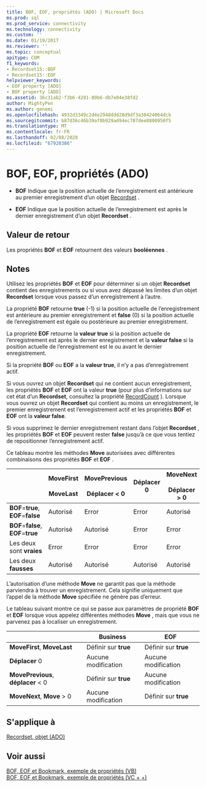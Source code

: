 ```yaml
---
title: BOF, EOF, propriétés (ADO) | Microsoft Docs
ms.prod: sql
ms.prod_service: connectivity
ms.technology: connectivity
ms.custom: ''
ms.date: 01/19/2017
ms.reviewer: ''
ms.topic: conceptual
apitype: COM
f1_keywords:
- Recordset15::BOF
- Recordset15::EOF
helpviewer_keywords:
- EOF property [ADO]
- BOF property [ADO]
ms.assetid: 36c31ab2-f3b6-4281-89b6-db7e04e38fd2
author: MightyPen
ms.author: genemi
ms.openlocfilehash: 4932d3349c2d4e2948ddd28d9df3a30424064dcb
ms.sourcegitcommit: b87d36c46b39af8b929ad94ec707dee8800950f5
ms.translationtype: MT
ms.contentlocale: fr-FR
ms.lasthandoff: 02/08/2020
ms.locfileid: "67920386"
---
```

# <a name="bof-eof-properties-ado"></a>BOF, EOF, propriétés (ADO)
-   **BOF** Indique que la position actuelle de l’enregistrement est antérieure au premier enregistrement d’un objet [Recordset](../../../ado/reference/ado-api/recordset-object-ado.md) .  
  
-   **EOF** Indique que la position actuelle de l’enregistrement est après le dernier enregistrement d’un objet **Recordset** .  
  
## <a name="return-value"></a>Valeur de retour  
 Les propriétés **BOF** et **EOF** retournent des valeurs **booléennes** .  
  
## <a name="remarks"></a>Notes  
 Utilisez les propriétés **BOF** et **EOF** pour déterminer si un objet **Recordset** contient des enregistrements ou si vous avez dépassé les limites d’un objet **Recordset** lorsque vous passez d’un enregistrement à l’autre.  
  
 La propriété **BOF** retourne **true** (-1) si la position actuelle de l’enregistrement est antérieure au premier enregistrement et **false** (0) si la position actuelle de l’enregistrement est égale ou postérieure au premier enregistrement.  
  
 La propriété **EOF** retourne la **valeur true** si la position actuelle de l’enregistrement est après le dernier enregistrement et la **valeur false** si la position actuelle de l’enregistrement est le ou avant le dernier enregistrement.  
  
 Si la propriété **BOF** ou **EOF** a la **valeur true**, il n’y a pas d’enregistrement actif.  
  
 Si vous ouvrez un objet **Recordset** qui ne contient aucun enregistrement, les propriétés **BOF** et **EOF** ont la valeur **true** (pour plus d’informations sur cet état d’un **Recordset**, consultez la propriété [RecordCount](../../../ado/reference/ado-api/recordcount-property-ado.md) ). Lorsque vous ouvrez un objet **Recordset** qui contient au moins un enregistrement, le premier enregistrement est l’enregistrement actif et les propriétés **BOF** et **EOF** ont la **valeur false**.  
  
 Si vous supprimez le dernier enregistrement restant dans l’objet **Recordset** , les propriétés **BOF** et **EOF** peuvent rester **false** jusqu’à ce que vous tentiez de repositionner l’enregistrement actif.  
  
 Ce tableau montre les méthodes **Move** autorisées avec différentes combinaisons des propriétés **BOF** et **EOF** .  
  
||MoveFirst<br /><br /> MoveLast|MovePrevious<br /><br /> Déplacer < 0|Déplacer 0|MoveNext<br /><br /> Déplacer > 0|  
|------|-----------------------------|---------------------------------|------------|-----------------------------|  
|**BOF**=**true**, **EOF**=**false**|Autorisé|Error|Error|Autorisé|  
|**BOF**=**false**, **EOF**=**true**|Autorisé|Autorisé|Error|Error|  
|Les deux sont **vraies**|Error|Error|Error|Error|  
|Les deux **fausses**|Autorisé|Autorisé|Autorisé|Autorisé|  
  
 L’autorisation d’une méthode **Move** ne garantit pas que la méthode parviendra à trouver un enregistrement. Cela signifie uniquement que l’appel de la méthode **Move** spécifiée ne génère pas d’erreur.  
  
 Le tableau suivant montre ce qui se passe aux paramètres de propriété **BOF** et **EOF** lorsque vous appelez différentes méthodes **Move** , mais que vous ne parvenez pas à localiser un enregistrement.  
  
||Business|EOF|  
|------|---------|---------|  
|**MoveFirst**, **MoveLast**|Définir sur **true**|Définir sur **true**|  
|**Déplacer** 0|Aucune modification|Aucune modification|  
|**MovePrevious**, **déplacer** < 0|Définir sur **true**|Aucune modification|  
|**MoveNext**, **Move** > 0|Aucune modification|Définir sur **true**|  
  
## <a name="applies-to"></a>S'applique à  
 [Recordset, objet (ADO)](../../../ado/reference/ado-api/recordset-object-ado.md)  
  
## <a name="see-also"></a>Voir aussi  
 [BOF, EOF et Bookmark, exemple de propriétés (VB)](../../../ado/reference/ado-api/bof-eof-and-bookmark-properties-example-vb.md)   
 [BOF, EOF et Bookmark, exemple de propriétés (VC + +)](../../../ado/reference/ado-api/bof-eof-and-bookmark-properties-example-vc.md)   
